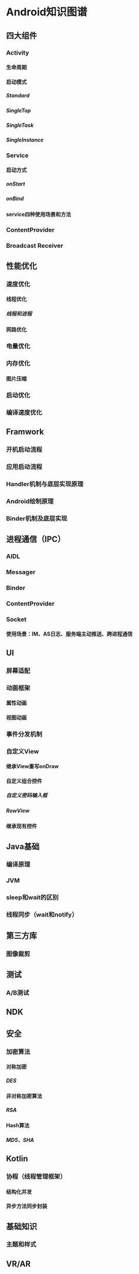 # Android知识图谱

## 四大组件

### Activity

#### 生命周期

#### 启动模式

##### Standard

##### SingleTop

##### SingleTask

##### SingleInstance

### Service

#### 启动方式

##### onStart

##### onBind

#### service四种使用场景和方法

### ContentProvider

### Broadcast Receiver

## 性能优化

### 速度优化

#### 线程优化

##### 线程和进程

#### 网路优化

### 电量优化

### 内存优化

#### 图片压缩

### 启动优化

### 编译速度优化

## Framwork

### 开机启动流程

### 应用启动流程

### Handler机制与底层实现原理

### Android绘制原理

### Binder机制及底层实现

## 进程通信（IPC）

### AIDL

### Messager

### Binder

### ContentProvider

### Socket

#### 使用场景：IM、AS日志、服务端主动推送、跨进程通信

## UI

### 屏幕适配

### 动画框架

#### 属性动画

#### 视图动画

### 事件分发机制

### 自定义View

#### 继承View重写onDraw

#### 自定义组合控件

##### 自定义密码输入框

##### RowView

#### 继承现有控件

## Java基础

### 编译原理

### JVM

### sleep和wait的区别

### 线程同步（wait和notify）

## 第三方库

### 图像裁剪

## 测试

### A/B测试

## NDK

## 安全

### 加密算法

#### 对称加密

##### DES

#### 非对称加密算法

##### RSA

#### Hash算法

##### MD5、SHA

## Kotlin

### 协程（线程管理框架）

#### 结构化并发

#### 异步方法同步封装

## 基础知识

### 主题和样式 

## VR/AR

